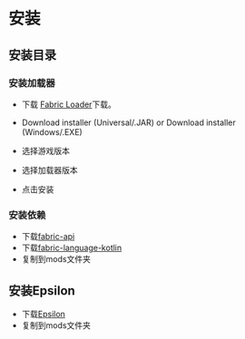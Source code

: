 # 安装

## 安装目录

### 安装加载器

* 下载 [Fabric Loader](https://fabricmc.net/use)下载。

* Download installer (Universal/.JAR) or Download installer (Windows/.EXE)
* 选择游戏版本
* 选择加载器版本
* 点击安装

### 安装依赖

* 下载[fabric-api](https://www.curseforge.com/minecraft/mc-mods/fabric-api)
* 下载[fabric-language-kotlin](https://www.curseforge.com/minecraft/mc-mods/fabric-language-kotlin)
* 复制到mods文件夹

## 安装Epsilon

* 下载[Epsilon](https://github.com/Enaium/Epsilon/releases)
* 复制到mods文件夹